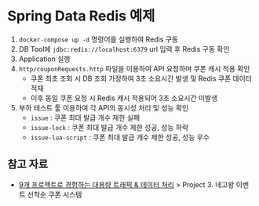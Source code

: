 # Spring Data Redis 예제

1. `docker-compose up -d` 명령어를 실행하여 Redis 구동
2. DB Tool에 `jdbc:redis://localhost:6379` url 입력 후 Redis 구동 확인
3. Application 실행
4. `http/couponRequests.http` 파일을 이용하여 API 요청하며 쿠폰 캐시 적용 확인
    - 쿠폰 최초 조회 시 DB 조회 가정하여 3초 소요시간 발생 및 Redis 쿠폰 데이터 적재
    - 이후 동일 쿠폰 요청 시 Redis 캐시 적용되어 3초 소요시간 미발생
5. 부하 테스트 툴 이용하여 각 API의 동시성 처리 및 성능 확인
    - `issue` : 쿠폰 최대 발급 개수 제한 실패
    - `issue-lock` : 쿠폰 최대 발급 개수 제한 성공, 성능 하락
    - `issue-lua-script` : 쿠폰 최대 발급 개수 제한 성공, 성능 우수

## 참고 자료

- [9개 프로젝트로 경험하는
  대용량 트래픽 & 데이터 처리](https://fastcampus.co.kr/dev_online_traffic_data) > Project 3. 네고왕 이벤트 선착순 쿠폰 시스템